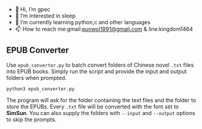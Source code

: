 - 👋 Hi, I’m gpec
- 👀 I’m interested in sleep
- 🌱 I’m currently learning python,c and other languages
- 📫 How to reach me:gmail:eunwol1991@gmail.com & line:kingdom1464

<!---
eunwol1991/eunwol1991 is a ✨ special ✨ repository because its `README.md` (this file) appears on your GitHub profile.
You can click the Preview link to take a look at your changes.
--->
## EPUB Converter

Use `epub_converter.py` to batch convert folders of Chinese novel `.txt` files into EPUB books. Simply run the script and provide the input and output folders when prompted.

```
python3 epub_converter.py
```

The program will ask for the folder containing the text files and the folder to store the EPUBs. Every `.txt` file will be converted with the font set to **SimSun**. You can also supply the folders with `--input` and `--output` options to skip the prompts.